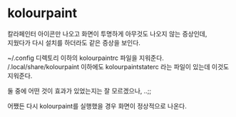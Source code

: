 # kolourpaint 
칼라페인터 아이콘만 나오고 화면이 투명하게 아무것도 나오지 않는 증상인데,  
지웠다가 다시 설치를 하더라도 같은 증상을 보인다.

~/.config 디렉토리 이하의 kolourpaintrc 파일을 지워준다.  
/.local/share/kolourpaint
이하에도 kolourpaintstaterc 라는 파일이 있는데 이것도 지워준다.

둘 중에 어떤 것이 효과가 있었는지는 잘 모르겠으나, ..;;

어쨌든 다시 kolourpaint를 실행했을 경우 화면이 정상적으로 나온다.


